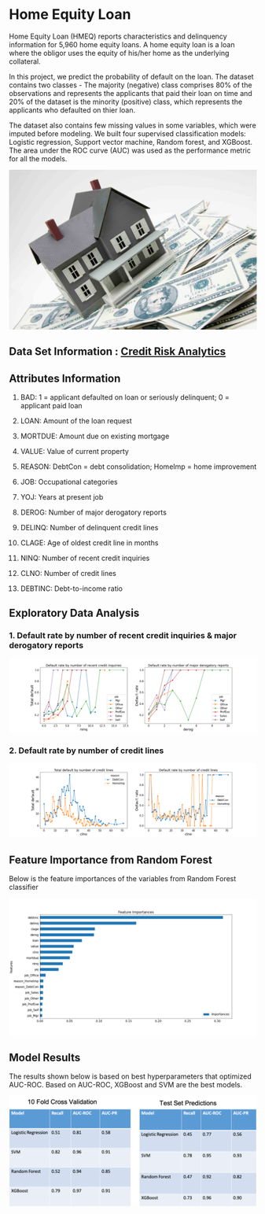 # Home Equity Loan 

Home Equity Loan (HMEQ) reports characteristics and delinquency information for 5,960 home equity loans. A home equity loan is a loan where the obligor uses the equity of his/her home as the underlying collateral. 

In this project, we predict the probability of default on the loan. The dataset contains two classes - The majority (negative) class comprises 80% of the observations and represents the applicants that paid their loan on time and 20% of the dataset is the minority (positive) class, which represents the applicants who defaulted on thier loan.

The dataset also contains few missing values in some variables, which were imputed before modeling.  We built four supervised classification models: Logistic regression, Support vector machine, Random forest, and XGBoost. The area under the ROC curve (AUC) was used as the performance metric for all the models. 

![fig1](images/img.jpg)


##  Data Set Information :  [Credit Risk Analytics](http://www.creditriskanalytics.net/citation-formats.html)

## Attributes Information

1. BAD: 1 = applicant defaulted on loan or seriously delinquent; 0 = applicant paid loan

2. LOAN: Amount of the loan request

3. MORTDUE: Amount due on existing mortgage

4. VALUE: Value of current property

5. REASON: DebtCon = debt consolidation; HomeImp = home improvement

6. JOB: Occupational categories

7. YOJ: Years at present job

8. DEROG: Number of major derogatory reports

9. DELINQ: Number of delinquent credit lines

10. CLAGE: Age of oldest credit line in months

11. NINQ: Number of recent credit inquiries

12. CLNO: Number of credit lines

13. DEBTINC: Debt-to-income ratio

## Exploratory Data Analysis

### 1. Default rate by number of recent credit inquiries & major derogatory reports

![fig2](images/fig2.png)


### 2. Default rate by number of credit lines

![fig3](images/fig1.png)

## Feature Importance from Random Forest

Below is the feature importances of the variables from Random Forest classifier

![fig4](images/imp.png)

## Model Results

The results shown below is based on best hyperparameters that optimized AUC-ROC. Based on AUC-ROC, XGBoost and SVM are  the best models.

![AUC Results](images/auc.png)


